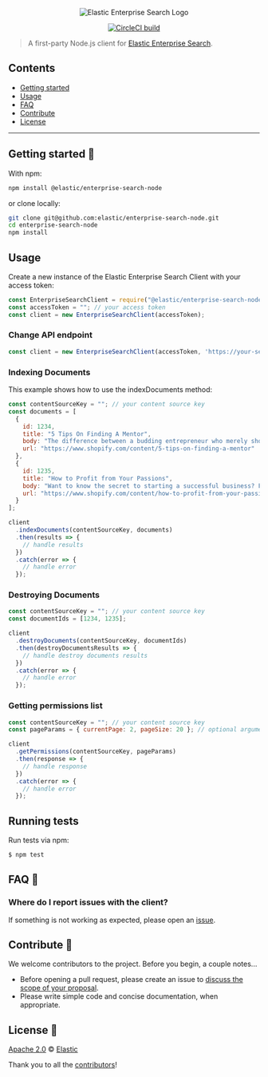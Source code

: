 <p align="center"><img src="https://github.com/elastic/enterprise-search-node/blob/master/logo-enterprise-search.png?raw=true" alt="Elastic Enterprise Search Logo"></p>

<p align="center"><a href="https://circleci.com/gh/elastic/enterprise-search-node"><img src="https://circleci.com/gh/elastic/enterprise-search-node.svg?style=svg" alt="CircleCI build"></a></p>

> A first-party Node.js client for [Elastic Enterprise Search](https://www.elastic.co/solutions/enterprise-search).

## Contents

+ [Getting started](#getting-started-)
+ [Usage](#usage)
+ [FAQ](#faq-)
+ [Contribute](#contribute-)
+ [License](#license-)

***

## Getting started 🐣

With npm:

```bash
npm install @elastic/enterprise-search-node
```

or clone locally:

```bash
git clone git@github.com:elastic/enterprise-search-node.git
cd enterprise-search-node
npm install
```

## Usage

Create a new instance of the Elastic Enterprise Search Client with your access token:

```javascript
const EnterpriseSearchClient = require("@elastic/enterprise-search-node");
const accessToken = ""; // your access token
const client = new EnterpriseSearchClient(accessToken);
```

### Change API endpoint

```javascript
const client = new EnterpriseSearchClient(accessToken, 'https://your-server.example.com/api/v1/ent')
```

### Indexing Documents

This example shows how to use the indexDocuments method:

```javascript
const contentSourceKey = ""; // your content source key
const documents = [
  {
    id: 1234,
    title: "5 Tips On Finding A Mentor",
    body: "The difference between a budding entrepreneur who merely shows promise and one who is already enjoying some success often comes down to mentoring.",
    url: "https://www.shopify.com/content/5-tips-on-finding-a-mentor"
  },
  {
    id: 1235,
    title: "How to Profit from Your Passions",
    body: "Want to know the secret to starting a successful business? Find a void and fill it.",
    url: "https://www.shopify.com/content/how-to-profit-from-your-passions"
  }
];

client
  .indexDocuments(contentSourceKey, documents)
  .then(results => {
    // handle results
  })
  .catch(error => {
    // handle error
  });
```

### Destroying Documents

```javascript
const contentSourceKey = ""; // your content source key
const documentIds = [1234, 1235];

client
  .destroyDocuments(contentSourceKey, documentIds)
  .then(destroyDocumentsResults => {
    // handle destroy documents results
  })
  .catch(error => {
    // handle error
  });
```

### Getting permissions list

```javascript
const contentSourceKey = ""; // your content source key
const pageParams = { currentPage: 2, pageSize: 20 }; // optional argument

client
  .getPermissions(contentSourceKey, pageParams)
  .then(response => {
    // handle response
  })
  .catch(error => {
    // handle error
  });
```

## Running tests

Run tests via npm:

```bash
$ npm test
```

## FAQ 🔮

### Where do I report issues with the client?

If something is not working as expected, please open an [issue](https://github.com/elastic/enterprise-search-node/issues/new).

## Contribute 🚀

We welcome contributors to the project. Before you begin, a couple notes...

+ Before opening a pull request, please create an issue to [discuss the scope of your proposal](https://github.com/elastic/enterprise-search-node/issues).
+ Please write simple code and concise documentation, when appropriate.

## License 📗

[Apache 2.0](https://github.com/elastic/enterprise-search-node/blob/master/LICENSE.txt) © [Elastic](https://github.com/elastic)

Thank you to all the [contributors](https://github.com/elastic/enterprise-search-node/graphs/contributors)!
